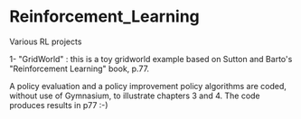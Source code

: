 # Reinforcement_Learning

Various RL projects

1- "GridWorld" : this is a toy gridworld example based on Sutton and Barto's "Reinforcement Learning" book, p.77. 

A policy evaluation and a policy improvement policy algorithms are coded, without use of Gymnasium, to illustrate chapters 3 and 4. The code produces results in p77 :-)